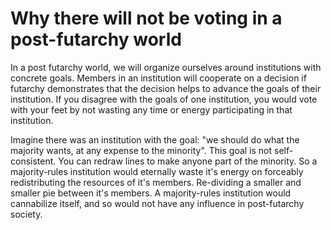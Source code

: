 Why there will not be voting in a post-futarchy world
================

In a post futarchy world, we will organize ourselves around institutions with concrete goals.
Members in an institution will cooperate on a decision if futarchy demonstrates that the decision helps to advance the goals of their institution.
If you disagree with the goals of one institution, you would vote with your feet by not wasting any time or energy participating in that institution.

Imagine there was an institution with the goal:
"we should do what the majority wants, at any expense to the minority".
This goal is not self-consistent.
You can redraw lines to make anyone part of the minority.
So a majority-rules institution would eternally waste it's energy on forceably redistributing the resources of it's members.
Re-dividing a smaller and smaller pie between it's members.
A majority-rules institution would cannabilize itself, and so would not have any influence in post-futarchy society.



